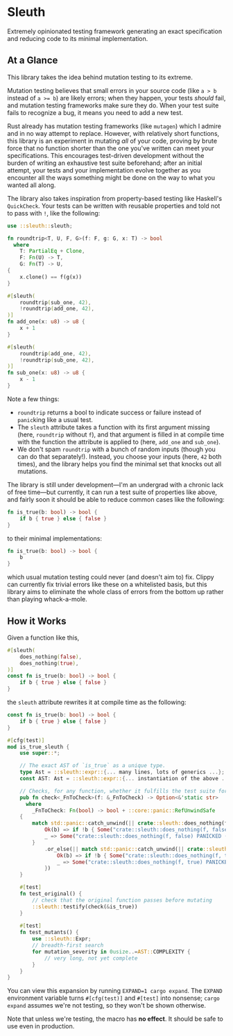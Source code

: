 # Sleuth
Extremely opinionated testing framework generating an exact specification and reducing code to its minimal implementation.

## At a Glance
This library takes the idea behind mutation testing to its extreme.

Mutation testing believes that small errors in your source code (like `a > b` instead of `a >= b`) are likely errors; when they happen, your tests _should_ fail, and mutation testing frameworks make sure they do. When your test suite fails to recognize a bug, it means you need to add a new test.

Rust already has mutation testing frameworks (like `mutagen`) which I admire and in no way attempt to replace. However, with relatively short functions, this library is an experiment in mutating _all_ of your code, proving by brute force that no function shorter than the one you've written can meet your specifications. This encourages test-driven development without the burden of writing an exhaustive test suite beforehand; after an initial attempt, your tests and your implementation evolve together as you encounter all the ways something might be done on the way to what you wanted all along.

The library also takes inspiration from property-based testing like Haskell's `QuickCheck`. Your tests can be written with reusable properties and told not to pass with `!`, like the following:
```rust
use ::sleuth::sleuth;

fn roundtrip<T, U, F, G>(f: F, g: G, x: T) -> bool
  where
    T: PartialEq + Clone,
    F: Fn(U) -> T,
    G: Fn(T) -> U,
{
    x.clone() == f(g(x))
}

#[sleuth(
    roundtrip(sub_one, 42),
    !roundtrip(add_one, 42),
)]
fn add_one(x: u8) -> u8 {
    x + 1
}

#[sleuth(
    roundtrip(add_one, 42),
    !roundtrip(sub_one, 42),
)]
fn sub_one(x: u8) -> u8 {
    x - 1
}
```
Note a few things:
- `roundtrip` returns a bool to indicate success or failure instead of `panic`king like a usual test.
- The `sleuth` attribute takes a function with its first argument missing (here, `roundtrip` without `f`), and that argument is filled in at compile time with the function the attribute is applied to (here, `add_one` and `sub_one`).
- We don't spam `roundtrip` with a bunch of random inputs (though you can do that separately!). Instead, you choose your inputs (here, `42` both times), and the library helps you find the minimal set that knocks out all mutations.

The library is still under development—I'm an undergrad with a chronic lack of free time—but currently, it can run a test suite of properties like above, and fairly soon it should be able to reduce common cases like the following:
```rust
fn is_true(b: bool) -> bool {
    if b { true } else { false }
}
```
to their minimal implementations:
```rust
fn is_true(b: bool) -> bool {
    b
}
```
which usual mutation testing could never (and doesn't aim to) fix. Clippy can currently fix trivial errors like these on a whitelisted basis, but this library aims to eliminate the whole class of errors from the bottom up rather than playing whack-a-mole.

## How it Works

Given a function like this,
```rust
#[sleuth(
    does_nothing(false),
    does_nothing(true),
)]
const fn is_true(b: bool) -> bool {
    if b { true } else { false }
}
```
the `sleuth` attribute rewrites it at compile time as the following:
```rust
const fn is_true(b: bool) -> bool {
    if b { true } else { false }
}

#[cfg(test)]
mod is_true_sleuth {
    use super::*;

    // The exact AST of `is_true` as a unique type.
    type Ast = ::sleuth::expr::{... many lines, lots of generics ...};
    const AST: Ast = ::sleuth::expr::{... instantiation of the above ...};

    // Checks, for any function, whether it fulfills the test suite for `is_true`.
    pub fn check<_FnToCheck>(f: &_FnToCheck) -> Option<&'static str>
      where
        _FnToCheck: Fn(bool) -> bool + ::core::panic::RefUnwindSafe
    {
        match std::panic::catch_unwind(|| crate::sleuth::does_nothing(f, false)) {
            Ok(b) => if !b { Some("crate::sleuth::does_nothing(f, false)") } else { None },
            _ => Some("crate::sleuth::does_nothing(f, false) PANICKED (see two lines above)"),
        }
            .or_else(|| match std::panic::catch_unwind(|| crate::sleuth::does_nothing(f, true)) {
                Ok(b) => if !b { Some("crate::sleuth::does_nothing(f, true)") } else { None },
                _ => Some("crate::sleuth::does_nothing(f, true) PANICKED (see two lines above)"),
            })
    }

    #[test]
    fn test_original() {
        // check that the original function passes before mutating
        ::sleuth::testify(check(&is_true))
    }
    
    #[test]
    fn test_mutants() {
        use ::sleuth::Expr;
        // breadth-first search
        for mutation_severity in 0usize..=AST::COMPLEXITY {
            // very long, not yet complete
        }
    }
}
```
You can view this expansion by running `EXPAND=1 cargo expand`. The `EXPAND` environment variable turns `#[cfg(test)]` and `#[test]` into nonsense; `cargo expand` assumes we're not testing, so they won't be shown otherwise.

Note that unless we're testing, the macro has __no effect__. It should be safe to use even in production.
